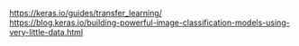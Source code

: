 
https://keras.io/guides/transfer_learning/    
https://blog.keras.io/building-powerful-image-classification-models-using-very-little-data.html
